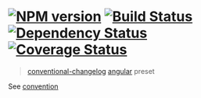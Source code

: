 #  [![NPM version][npm-image]][npm-url] [![Build Status][travis-image]][travis-url] [![Dependency Status][daviddm-image]][daviddm-url] [![Coverage Status][coveralls-image]][coveralls-url]

> [conventional-changelog](https://github.com/ajoslin/conventional-changelog) [angular](https://github.com/angular/angular) preset


See [convention](convention.md)


[npm-image]: https://badge.fury.io/js/conventional-changelog-angular.svg
[npm-url]: https://npmjs.org/package/conventional-changelog-angular
[travis-image]: https://travis-ci.org/stevemao/conventional-changelog-angular.svg?branch=master
[travis-url]: https://travis-ci.org/stevemao/conventional-changelog-angular
[daviddm-image]: https://david-dm.org/stevemao/conventional-changelog-angular.svg?theme=shields.io
[daviddm-url]: https://david-dm.org/stevemao/conventional-changelog-angular
[coveralls-image]: https://coveralls.io/repos/stevemao/conventional-changelog-angular/badge.svg
[coveralls-url]: https://coveralls.io/r/stevemao/conventional-changelog-angular
